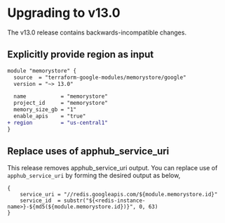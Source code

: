 # Upgrading to v13.0

The v13.0 release contains backwards-incompatible changes.

## Explicitly provide region as input

```diff
module "memorystore" {
  source  = "terraform-google-modules/memorystore/google"
  version = "~> 13.0"

  name           = "memorystore"
  project_id     = "memorystore"
  memory_size_gb = "1"
  enable_apis    = "true"
+ region         = "us-central1"
}

```

## Replace uses of apphub_service_uri

This release removes apphub_service_uri output. You can replace use of `apphub_service_uri` by forming the desired output as below,

```
{
    service_uri = "//redis.googleapis.com/${module.memorystore.id}"
    service_id  = substr("${<redis-instance-name>}-${md5(${module.memorystore.id})}", 0, 63)
}
```
